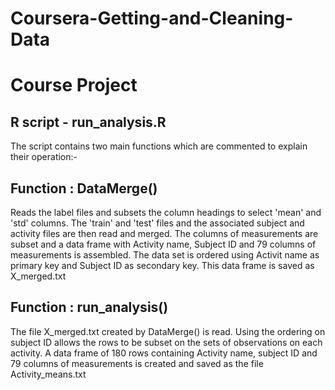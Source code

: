 Coursera-Getting-and-Cleaning-Data
==================================
Course Project
==============
R script - run_analysis.R
-------------------------
The script contains two main functions which are commented to explain their operation:-

Function : DataMerge() 
----------------------
Reads the label files and subsets the column headings to select 'mean' and 'std' columns.
The 'train' and 'test' files and the associated subject and activity files are then read and merged. The columns 
of measurements are subset and a data frame with Activity name, Subject ID and 79 columns of measurements is assembled.
The data set is ordered using Activit name as primary key and Subject ID as secondary key.
This data frame is saved as X_merged.txt

Function : run_analysis()
-------------------------
The file X_merged.txt created by DataMerge() is read. Using the ordering on subject ID allows the rows to be 
subset on the sets of observations on each activity. A data frame of 180 rows containing Activity name, 
subject ID and 79 columns of measurements is created and saved as the file Activity_means.txt
